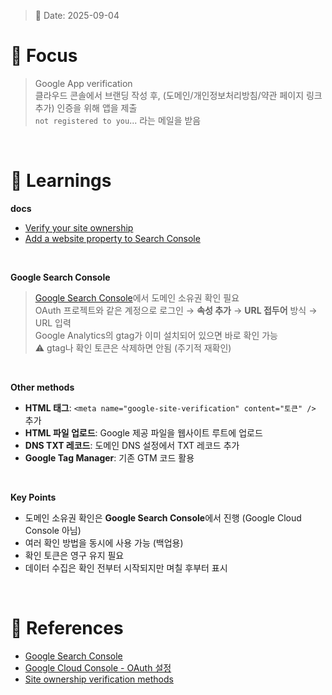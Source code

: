 > 📅 Date: 2025-09-04

# 📌 Focus
> Google App verification <br />
> 클라우드 콘솔에서 브랜딩 작성 후, (도메인/개인정보처리방침/약관 페이지 링크 추가) 인증을 위해 앱을 제출 <br />
> `not registered to you`... 라는 메일을 받음  <br />

<br />

# 📝 Learnings
**docs**
- [Verify your site ownership](https://support.google.com/webmasters/answer/9008080?hl=en)
- [Add a website property to Search Console](https://support.google.com/webmasters/answer/34592)

<br />

**Google Search Console**
> [Google Search Console](https://search.google.com/search-console?hl=ko)에서 도메인 소유권 확인 필요 <br />
OAuth 프로젝트와 같은 계정으로 로그인 → **속성 추가** → **URL 접두어** 방식 → URL 입력 <br />
Google Analytics의 gtag가 이미 설치되어 있으면 바로 확인 가능 <br />
⚠️ gtag나 확인 토큰은 삭제하면 안됨 (주기적 재확인) <br />

<br />

**Other methods**
- **HTML 태그**: `<meta name="google-site-verification" content="토큰" />` 추가
- **HTML 파일 업로드**: Google 제공 파일을 웹사이트 루트에 업로드
- **DNS TXT 레코드**: 도메인 DNS 설정에서 TXT 레코드 추가
- **Google Tag Manager**: 기존 GTM 코드 활용

<br />

**Key Points**
- 도메인 소유권 확인은 **Google Search Console**에서 진행 (Google Cloud Console 아님)
- 여러 확인 방법을 동시에 사용 가능 (백업용)
- 확인 토큰은 영구 유지 필요
- 데이터 수집은 확인 전부터 시작되지만 며칠 후부터 표시
  
<br />

# 🔗 References
- [Google Search Console](https://search.google.com/search-console)
- [Google Cloud Console - OAuth 설정](https://console.cloud.google.com)
- [Site ownership verification methods](https://support.google.com/webmasters/answer/9008080)
